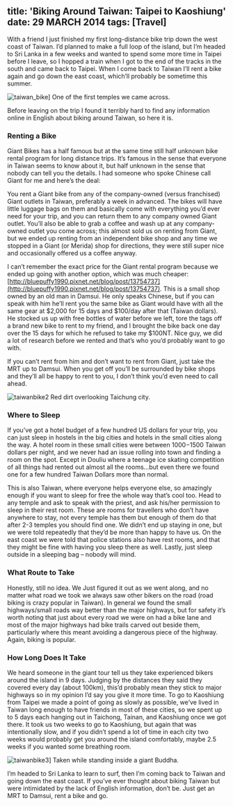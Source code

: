 title: 'Biking Around Taiwan: Taipei to Kaoshiung'
date: 29 MARCH 2014
tags: [Travel]
---

With a friend I just finished my first long-distance bike trip down the west coast of Taiwan. I’d planned to make a full loop of the island, but I’m headed to Sri Lanka in a few weeks and wanted to spend some more time in Taipei before I leave, so I hopped a train when I got to the end of the tracks in the south and came back to Taipei. When I come back to Taiwan I’ll rent a bike again and go down the east coast, which’ll probably be sometime this summer.

<!-- more -->

![taiwan_bike](/images/taiwan_bike_blfxsl.jpg)] One of the first temples we came across.

Before leaving on the trip I found it terribly hard to find any information online in English about biking around Taiwan, so here it is.

### Renting a Bike

Giant Bikes has a half famous but at the same time still half unknown bike rental program for long distance trips. It’s famous in the sense that everyone in Taiwan seems to know about it, but half unknown in the sense that nobody can tell you the details. I had someone who spoke Chinese call Giant for me and here’s the deal:

You rent a Giant bike from any of the company-owned (versus franchised) Giant outlets in Taiwan, preferably a week in advanced. The bikes will have little luggage bags on them and basically come with everything you’d ever need for your trip, and you can return them to any company owned Giant outlet. You’ll also be able to grab a coffee and wash up at any company-owned outlet you come across; this almost sold us on renting from Giant, but we ended up renting from an independent bike shop and any time we stopped in a Giant (or Merida) shop for directions, they were still super nice and occasionally offered us a coffee anyway.

I can’t remember the exact price for the Giant rental program because we ended up going with another option, which was much cheaper: [http://bluepuffy1990.pixnet.net/blog/post/13754737](http://bluepuffy1990.pixnet.net/blog/post/13754737). This is a small shop owned by an old man in Damsui. He only speaks Chinese, but if you can speak with him he’ll rent you the same bike as Giant would have with all the same gear at $2,000 for 15 days and $100/day after that (Taiwan dollars). He stocked us up with free bottles of water before we left, tore the tags off a brand new bike to rent to my friend, and I brought the bike back one day over the 15 days for which he refused to take my $100NT. Nice guy, we did a lot of research before we rented and that’s who you’d probably want to go with.

If you can’t rent from him and don’t want to rent from Giant, just take the MRT up to Damsui. When you get off you’ll be surrounded by bike shops and they’ll all be happy to rent to you, I don’t think you’d even need to call ahead.

![taiwan<em>bike</em>2](/images/taiwan_bike_2_j74hdg.jpg) Red dirt overlooking Taichung city.

### Where to Sleep

If you’ve got a hotel budget of a few hundred US dollars for your trip, you can just sleep in hostels in the big cities and hotels in the small cities along the way. A hotel room in these small cities were between $1000-$1500 Taiwan dollars per night, and we never had an issue rolling into town and finding a room on the spot. Except in Douliu where a teenage ice skating competition of all things had rented out almost all the rooms…but even there we found one for a few hundred Taiwan Dollars more than normal.

This is also Taiwan, where everyone helps everyone else, so amazingly enough if you want to sleep for free the whole way that’s cool too. Head to any temple and ask to speak with the priest, and ask his/her permission to sleep in their rest room. These are rooms for travellers who don’t have anywhere to stay, not every temple has them but enough of them do that after 2-3 temples you should find one. We didn’t end up staying in one, but we were told repeatedly that they’d be more than happy to have us. On the east coast we were told that police stations also have rest rooms, and that they might be fine with having you sleep there as well. Lastly, just sleep outside in a sleeping bag – nobody will mind.

### What Route to Take

Honestly, still no idea. We Just figured it out as we went along, and no matter what road we took we always saw other bikers on the road (road biking is crazy popular in Taiwan). In general we found the small highways/small roads way better than the major highways, but for safety it’s worth noting that just about every road we were on had a bike lane and most of the major highways had bike trails carved out beside them, particularly where this meant avoiding a dangerous piece of the highway. Again, biking is popular.

### How Long Does It Take

We heard someone in the giant tour tell us they take experienced bikers around the island in 9 days. Judging by the distances they said they covered every day (about 100km), this’d probably mean they stick to major highways so in my opinion I’d say you give it more time. To go to Kaoshiung from Taipei we made a point of going as slowly as possible, we’ve lived in Taiwan long enough to have friends in most of these cities, so we spent up to 5 days each hanging out in Taichong, Tainan, and Kaoshiung once we got there. It took us two weeks to go to Kaoshiung, but again that was intentionally slow, and if you didn’t spend a lot of time in each city two weeks would probably get you around the island comfortably, maybe 2.5 weeks if you wanted some breathing room.

![taiwan<em>bike</em>3](/images/taiwan_bike_3_dvxgnu.jpg)] Taken while standing inside a giant Buddha.

I’m headed to Sri Lanka to learn to surf, then I’m coming back to Taiwan and going down the east coast. If you’ve ever thought about biking Taiwan but were intimidated by the lack of English information, don’t be. Just get an MRT to Damsui, rent a bike and go.<script type="text/javascript">/* * * CONFIGURATION VARIABLES * * */ var disqus_shortname = 'nick-budden'; /* * * DON'T EDIT BELOW THIS LINE * * */ (function() { var dsq = document.createElement('script'); dsq.type = 'text/javascript'; dsq.async = true; dsq.src = '//' + disqus_shortname + '.disqus.com/embed.js'; (document.getElementsByTagName('head')[0] || document.getElementsByTagName('body')[0]).appendChild(dsq); })();</script>



